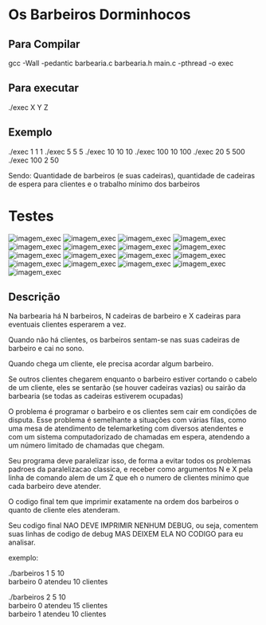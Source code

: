 # Os Barbeiros Dorminhocos


## Para Compilar
gcc -Wall -pedantic barbearia.c barbearia.h main.c -pthread -o exec

## Para executar
./exec X Y Z

## Exemplo
./exec 1 1 1
./exec 5 5 5
./exec 10 10 10
./exec 100 10 100
./exec 20 5 500
./exec 100 2 50

Sendo: Quantidade de barbeiros (e suas cadeiras), quantidade de cadeiras de espera para clientes e o trabalho mínimo dos barbeiros

# Testes

![imagem_exec](https://github.com/GodKelvin/FPPD_Barbeiro_Dorminhoco/blob/master/imagens_readme/teste_1.png)
![imagem_exec](https://github.com/GodKelvin/FPPD_Barbeiro_Dorminhoco/blob/master/imagens_readme/teste_10.png)
![imagem_exec](https://github.com/GodKelvin/FPPD_Barbeiro_Dorminhoco/blob/master/imagens_readme/teste_11.png)
![imagem_exec](https://github.com/GodKelvin/FPPD_Barbeiro_Dorminhoco/blob/master/imagens_readme/teste_12.png)
![imagem_exec](https://github.com/GodKelvin/FPPD_Barbeiro_Dorminhoco/blob/master/imagens_readme/teste_13.png)
![imagem_exec](https://github.com/GodKelvin/FPPD_Barbeiro_Dorminhoco/blob/master/imagens_readme/teste_14.png)
![imagem_exec](https://github.com/GodKelvin/FPPD_Barbeiro_Dorminhoco/blob/master/imagens_readme/teste_15.png)
![imagem_exec](https://github.com/GodKelvin/FPPD_Barbeiro_Dorminhoco/blob/master/imagens_readme/teste_16.png)
![imagem_exec](https://github.com/GodKelvin/FPPD_Barbeiro_Dorminhoco/blob/master/imagens_readme/teste_17.png)
![imagem_exec](https://github.com/GodKelvin/FPPD_Barbeiro_Dorminhoco/blob/master/imagens_readme/teste_2.png)
![imagem_exec](https://github.com/GodKelvin/FPPD_Barbeiro_Dorminhoco/blob/master/imagens_readme/teste_3.png)
![imagem_exec](https://github.com/GodKelvin/FPPD_Barbeiro_Dorminhoco/blob/master/imagens_readme/teste_4.png)
![imagem_exec](https://github.com/GodKelvin/FPPD_Barbeiro_Dorminhoco/blob/master/imagens_readme/teste_5.png)
![imagem_exec](https://github.com/GodKelvin/FPPD_Barbeiro_Dorminhoco/blob/master/imagens_readme/teste_6.png)
![imagem_exec](https://github.com/GodKelvin/FPPD_Barbeiro_Dorminhoco/blob/master/imagens_readme/teste_7.png)
![imagem_exec](https://github.com/GodKelvin/FPPD_Barbeiro_Dorminhoco/blob/master/imagens_readme/teste_8.png)
![imagem_exec](https://github.com/GodKelvin/FPPD_Barbeiro_Dorminhoco/blob/master/imagens_readme/teste_9.png)

## Descrição

Na barbearia há N barbeiros, N cadeiras de barbeiro e X cadeiras para eventuais clientes
esperarem a vez.

Quando não há clientes, os barbeiros sentam-se nas suas cadeiras de barbeiro e cai no sono.

Quando chega um cliente, ele precisa acordar algum barbeiro.

Se outros clientes chegarem enquanto o barbeiro estiver cortando o cabelo de um cliente, eles se sentarão (se houver cadeiras vazias) ou sairão da barbearia (se todas as cadeiras estiverem ocupadas)

O problema é programar o barbeiro e os clientes sem cair em condições de disputa. Esse problema é semelhante a situações com várias filas, como uma mesa de atendimento de telemarketing com diversos atendentes e com um sistema computadorizado de chamadas em espera, atendendo a um número limitado de chamadas que chegam.

Seu programa deve paralelizar isso, de forma a evitar todos os problemas padroes da paralelizacao classica, e receber como argumentos N e X pela linha de comando alem de um Z que eh o numero de clientes minimo que cada barbeiro deve atender.

O codigo final tem que imprimir exatamente na ordem dos barbeiros o quanto de cliente eles atenderam.

Seu codigo final NAO DEVE IMPRIMIR NENHUM DEBUG, ou seja, comentem suas linhas de codigo de debug MAS DEIXEM ELA NO CODIGO para eu analisar.

exemplo:

./barbeiros 1 5 10<br>
barbeiro 0 atendeu 10 clientes<br>

./barbeiros 2 5 10<br>
barbeiro 0 atendeu 15 clientes<br>
barbeiro 1 atendeu 10 clientes<br>
